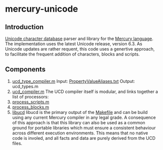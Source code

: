 mercury-unicode
===============

Introduction
------------

[Unicode character database](http://www.unicode.org) parser and library for the [Mercury language](https://github.com/Mercury-Language/mercury.git).
The implementation uses the latest Unicode release, version 6.3.
As Unicode updates are rather requent, this code uses a genertive approach,
to facilitate the frequent addition of characters, blocks and scripts.

Components
----------

 1. [ucd_type_compiler.m](src/ucd_type_compiler.m)
    Input: [PropertyValueAliases.txt](http://www.unicode.org/Public/UCD/latest/ucd/PropertyValueAliases.txt)
    Output: ucd_types.m 
 2. [ucd_compiler.m](src/ucd_compiler.m)
    The UCD compiler itself is modular, and links together a list of processors:
   1. [process_scripts.m](src/process_scripts.m)
   2. [process_blocks.m](src/process_blocks.m)
 3. [libucd](src/ucd.m)
    libucd is the primary output of the [Makefile](src/Makefile) and can be
    build using any current Mercury compiler in any legal grade.
    A consequence of this approach is that this library can also be used as a 
    common ground for portable libraries which must ensure a consistent behaviour
    across different execution environments. This means that no native code is
    involed, and all facts and data are purely derived from the UCD files.
